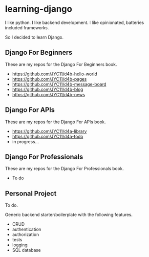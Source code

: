 # learning-django

I like python. I like backend development. I like opinionated, batteries included frameworks.

So I decided to learn Django.

## Django For Beginners
These are my repos for the Django For Beginners book.
* https://github.com/JYC11/d4b-hello-world
* https://github.com/JYC11/d4b-pages
* https://github.com/JYC11/d4b-message-board
* https://github.com/JYC11/d4b-blog
* https://github.com/JYC11/d4b-news

## Django For APIs
These are my repos for the Django For APIs book.
* https://github.com/JYC11/d4a-library
* https://github.com/JYC11/d4a-todo
* in progress...

## Django For Professionals
These are my repos for the Django For Professionals book.
* To do

## Personal Project
To do.

Generic backend starter/boilerplate with the following features.
* CRUD
* authentication
* authorization
* tests
* logging
* SQL database

